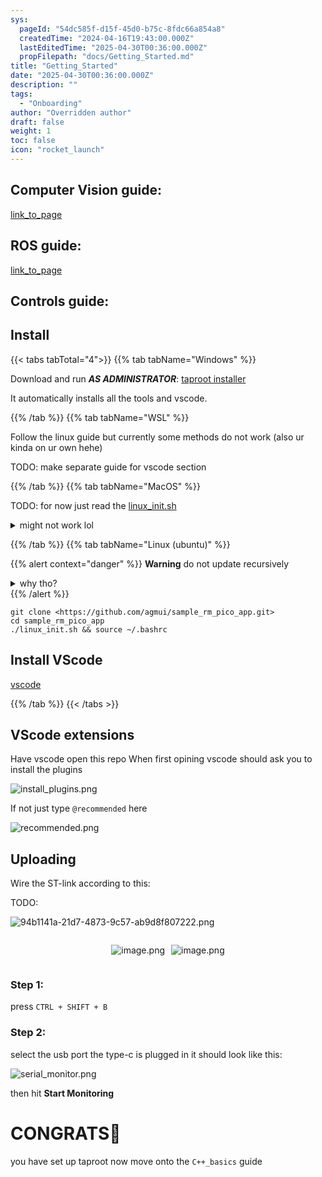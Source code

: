 ```yaml
---
sys:
  pageId: "54dc585f-d15f-45d0-b75c-8fdc66a854a8"
  createdTime: "2024-04-16T19:43:00.000Z"
  lastEditedTime: "2025-04-30T00:36:00.000Z"
  propFilepath: "docs/Getting_Started.md"
title: "Getting_Started"
date: "2025-04-30T00:36:00.000Z"
description: ""
tags:
  - "Onboarding"
author: "Overridden author"
draft: false
weight: 1
toc: false
icon: "rocket_launch"
---
```


## Computer Vision guide:

[link_to_page](86d45bc0-388b-4d26-8848-44f255f73d0e)

## ROS guide:

[link_to_page](3c76c1de-ec8f-46d6-8b0a-294005edc2d5)

## Controls guide:

## Install

{{< tabs tabTotal="4">}}
{{% tab tabName="Windows" %}}

Download and run _**AS ADMINISTRATOR**_: [taproot installer](https://github.com/Thornbots/TeachingFreshies/releases/tag/1.0)

It automatically installs all the tools and vscode.

{{% /tab %}}
{{% tab tabName="WSL" %}}

Follow the linux guide but currently some methods do not work (also ur kinda on ur own hehe)

TODO: make separate guide for vscode section

{{% /tab %}}
{{% tab tabName="MacOS" %}}

TODO: for now just read the [linux_init.sh](https://github.com/agmui/sample_rm_pico_app/blob/main/linux_init.sh)

<details>
<summary>might not work lol</summary>

`brew install libusb pkg-config`

Next install: [vscode](https://code.visualstudio.com/Download)

</details>

{{% /tab %}}
{{% tab tabName="Linux (ubuntu)" %}}

{{% alert context="danger" %}}
**Warning** do not update recursively
<details>
<summary>why tho?</summary>
There are some submodules that may go on for a while (like tinyusb) and I highly
recommend you don't need to get them.
If you want to see what submodules I update just look in `linux_init.sh`
</details>
{{% /alert %}}

```shell
git clone <https://github.com/agmui/sample_rm_pico_app.git>
cd sample_rm_pico_app
./linux_init.sh && source ~/.bashrc
```

## Install VScode

[vscode](https://code.visualstudio.com/Download)

{{% /tab %}}
{{< /tabs >}}

## VScode extensions

Have vscode open this repo
When first opining vscode should ask you to install the plugins

![install_plugins.png](https://prod-files-secure.s3.us-west-2.amazonaws.com/d518164a-d88e-44d1-a4ee-3adb3bd8bce0/89bd30f0-1825-4e77-867b-0a41ce370880/install_plugins.png?X-Amz-Algorithm=AWS4-HMAC-SHA256&X-Amz-Content-Sha256=UNSIGNED-PAYLOAD&X-Amz-Credential=ASIAZI2LB46656OLC5AY%2F20250516%2Fus-west-2%2Fs3%2Faws4_request&X-Amz-Date=20250516T140834Z&X-Amz-Expires=3600&X-Amz-Security-Token=IQoJb3JpZ2luX2VjEI7%2F%2F%2F%2F%2F%2F%2F%2F%2F%2FwEaCXVzLXdlc3QtMiJHMEUCIGraK8QVFoUCKmCwkQCzFY%2B16boBDz98HDLSuVbw29ZkAiEA%2BILnvpf9MX4bxc0L%2BUTDc6O6s3OXRfWd6cEYRFy9Sbcq%2FwMIRxAAGgw2Mzc0MjMxODM4MDUiDBqadj1mtRvSz8C45yrcA4ZB%2FMNZ8DRCVIhz97GA%2BTNnPiWNS4CRm%2BaombpLCNT5spcBg3J6%2Bf3t7gC9OArRWYnt9jaBibOGskDVzjLbv8bDOFIMAC4ZbqNHSz4B8lTxoo7v4IMOZ4IcKXOHQSos3HsegH8pCvLh2VNE4WI87XuA5mWX8yhibVxYfS8%2BQ%2F9RB9PZRSJWAV7SHUlK3vJLRCZBwjp062o2YMrGtqNx2%2FwgmFBTkmvuCDe%2FjRGQHV8Oe%2BvvAZUXMALu5x9%2BZ5ourEQxepP%2FbUACZAxCQApd%2F1E%2FT5%2B7QYqIfxbZuR5EMxFOixivQn9TIs5fDanjwZRbir%2BlqvyuYhW6eRTHFmI947Qqup0vJftCI4MlKQ%2FhHvYa5fh1N3UJGZxGgVK32m91Rk%2BD4Iyk7EsrmHSvuPO%2BVkJtORY284ATo9oIYG6C%2FC0oUVHraApfevbfgy6GcRyxdUfZrWGam84YmoXE84%2BImsC5NjrIZmzvAnuTipP4K4WAfdCmz%2BxmESfTmuUsGBqPoR0PDgWRdhN9Vy%2FAkGrCaPBsSypn%2FH8mzKQUnJvK95dTou%2F2jLBQQs91MaNHZsQV2pJQBwDX%2B8SvIDFlWg7s%2B0y%2FqoXtl94Odu%2Fz240JEITpTQsEWWVJUyULPmyVMJ%2BBncEGOqUBY6VY8wGfv8S%2FqPInP%2FDPUpsi6y6tYMXWspbDWY5XbBazUh7ZlRjNtVJrlOILwM7Hla4J5PTEl890V%2Fl6MJ8iyZazZAFyvI7LvZt0vvVbSj0%2BmtuOx8yNFDRRgBpbmFXshUTyyvqUsmVyO8K7r5tLKsoGPfEhoLy%2BsE71cD0rN12V2lyGv4QJ6n%2FqfZZ7PSQzF1CYUDGufUFXeAUcMAvqviIE8yLL&X-Amz-Signature=b156ae92182c2006b97b07a014db37d3e2cf587e5feb43d619ca83b9e176bd2c&X-Amz-SignedHeaders=host&x-id=GetObject)

If not just type `@recommended` here  

![recommended.png](https://prod-files-secure.s3.us-west-2.amazonaws.com/d518164a-d88e-44d1-a4ee-3adb3bd8bce0/61e661e9-5d85-4dfc-be0d-8d2097a5e793/recommended.png?X-Amz-Algorithm=AWS4-HMAC-SHA256&X-Amz-Content-Sha256=UNSIGNED-PAYLOAD&X-Amz-Credential=ASIAZI2LB46656OLC5AY%2F20250516%2Fus-west-2%2Fs3%2Faws4_request&X-Amz-Date=20250516T140834Z&X-Amz-Expires=3600&X-Amz-Security-Token=IQoJb3JpZ2luX2VjEI7%2F%2F%2F%2F%2F%2F%2F%2F%2F%2FwEaCXVzLXdlc3QtMiJHMEUCIGraK8QVFoUCKmCwkQCzFY%2B16boBDz98HDLSuVbw29ZkAiEA%2BILnvpf9MX4bxc0L%2BUTDc6O6s3OXRfWd6cEYRFy9Sbcq%2FwMIRxAAGgw2Mzc0MjMxODM4MDUiDBqadj1mtRvSz8C45yrcA4ZB%2FMNZ8DRCVIhz97GA%2BTNnPiWNS4CRm%2BaombpLCNT5spcBg3J6%2Bf3t7gC9OArRWYnt9jaBibOGskDVzjLbv8bDOFIMAC4ZbqNHSz4B8lTxoo7v4IMOZ4IcKXOHQSos3HsegH8pCvLh2VNE4WI87XuA5mWX8yhibVxYfS8%2BQ%2F9RB9PZRSJWAV7SHUlK3vJLRCZBwjp062o2YMrGtqNx2%2FwgmFBTkmvuCDe%2FjRGQHV8Oe%2BvvAZUXMALu5x9%2BZ5ourEQxepP%2FbUACZAxCQApd%2F1E%2FT5%2B7QYqIfxbZuR5EMxFOixivQn9TIs5fDanjwZRbir%2BlqvyuYhW6eRTHFmI947Qqup0vJftCI4MlKQ%2FhHvYa5fh1N3UJGZxGgVK32m91Rk%2BD4Iyk7EsrmHSvuPO%2BVkJtORY284ATo9oIYG6C%2FC0oUVHraApfevbfgy6GcRyxdUfZrWGam84YmoXE84%2BImsC5NjrIZmzvAnuTipP4K4WAfdCmz%2BxmESfTmuUsGBqPoR0PDgWRdhN9Vy%2FAkGrCaPBsSypn%2FH8mzKQUnJvK95dTou%2F2jLBQQs91MaNHZsQV2pJQBwDX%2B8SvIDFlWg7s%2B0y%2FqoXtl94Odu%2Fz240JEITpTQsEWWVJUyULPmyVMJ%2BBncEGOqUBY6VY8wGfv8S%2FqPInP%2FDPUpsi6y6tYMXWspbDWY5XbBazUh7ZlRjNtVJrlOILwM7Hla4J5PTEl890V%2Fl6MJ8iyZazZAFyvI7LvZt0vvVbSj0%2BmtuOx8yNFDRRgBpbmFXshUTyyvqUsmVyO8K7r5tLKsoGPfEhoLy%2BsE71cD0rN12V2lyGv4QJ6n%2FqfZZ7PSQzF1CYUDGufUFXeAUcMAvqviIE8yLL&X-Amz-Signature=1e3c62a8ef6407a7ade317744204601517837f9808a586aa7c85715d091b224c&X-Amz-SignedHeaders=host&x-id=GetObject)

## Uploading

Wire the ST-link according to this:

TODO:

![94b1141a-21d7-4873-9c57-ab9d8f807222.png](https://prod-files-secure.s3.us-west-2.amazonaws.com/d518164a-d88e-44d1-a4ee-3adb3bd8bce0/e5fad17d-ab82-4300-9f4c-505ab4b1202c/94b1141a-21d7-4873-9c57-ab9d8f807222.png?X-Amz-Algorithm=AWS4-HMAC-SHA256&X-Amz-Content-Sha256=UNSIGNED-PAYLOAD&X-Amz-Credential=ASIAZI2LB46656OLC5AY%2F20250516%2Fus-west-2%2Fs3%2Faws4_request&X-Amz-Date=20250516T140834Z&X-Amz-Expires=3600&X-Amz-Security-Token=IQoJb3JpZ2luX2VjEI7%2F%2F%2F%2F%2F%2F%2F%2F%2F%2FwEaCXVzLXdlc3QtMiJHMEUCIGraK8QVFoUCKmCwkQCzFY%2B16boBDz98HDLSuVbw29ZkAiEA%2BILnvpf9MX4bxc0L%2BUTDc6O6s3OXRfWd6cEYRFy9Sbcq%2FwMIRxAAGgw2Mzc0MjMxODM4MDUiDBqadj1mtRvSz8C45yrcA4ZB%2FMNZ8DRCVIhz97GA%2BTNnPiWNS4CRm%2BaombpLCNT5spcBg3J6%2Bf3t7gC9OArRWYnt9jaBibOGskDVzjLbv8bDOFIMAC4ZbqNHSz4B8lTxoo7v4IMOZ4IcKXOHQSos3HsegH8pCvLh2VNE4WI87XuA5mWX8yhibVxYfS8%2BQ%2F9RB9PZRSJWAV7SHUlK3vJLRCZBwjp062o2YMrGtqNx2%2FwgmFBTkmvuCDe%2FjRGQHV8Oe%2BvvAZUXMALu5x9%2BZ5ourEQxepP%2FbUACZAxCQApd%2F1E%2FT5%2B7QYqIfxbZuR5EMxFOixivQn9TIs5fDanjwZRbir%2BlqvyuYhW6eRTHFmI947Qqup0vJftCI4MlKQ%2FhHvYa5fh1N3UJGZxGgVK32m91Rk%2BD4Iyk7EsrmHSvuPO%2BVkJtORY284ATo9oIYG6C%2FC0oUVHraApfevbfgy6GcRyxdUfZrWGam84YmoXE84%2BImsC5NjrIZmzvAnuTipP4K4WAfdCmz%2BxmESfTmuUsGBqPoR0PDgWRdhN9Vy%2FAkGrCaPBsSypn%2FH8mzKQUnJvK95dTou%2F2jLBQQs91MaNHZsQV2pJQBwDX%2B8SvIDFlWg7s%2B0y%2FqoXtl94Odu%2Fz240JEITpTQsEWWVJUyULPmyVMJ%2BBncEGOqUBY6VY8wGfv8S%2FqPInP%2FDPUpsi6y6tYMXWspbDWY5XbBazUh7ZlRjNtVJrlOILwM7Hla4J5PTEl890V%2Fl6MJ8iyZazZAFyvI7LvZt0vvVbSj0%2BmtuOx8yNFDRRgBpbmFXshUTyyvqUsmVyO8K7r5tLKsoGPfEhoLy%2BsE71cD0rN12V2lyGv4QJ6n%2FqfZZ7PSQzF1CYUDGufUFXeAUcMAvqviIE8yLL&X-Amz-Signature=b29d35e27d20f559bf59b376b66b78f84afb7c90d7a340d74f33c014009325fc&X-Amz-SignedHeaders=host&x-id=GetObject)

<div style="display: flex;flex-direction: row; column-gap:10px; max-width: 630px;justify-content: center;">
<div>

![image.png](https://prod-files-secure.s3.us-west-2.amazonaws.com/d518164a-d88e-44d1-a4ee-3adb3bd8bce0/210ecb78-1116-4d7b-b9b7-2292f66fa2c2/image.png?X-Amz-Algorithm=AWS4-HMAC-SHA256&X-Amz-Content-Sha256=UNSIGNED-PAYLOAD&X-Amz-Credential=ASIAZI2LB466326KBFPY%2F20250516%2Fus-west-2%2Fs3%2Faws4_request&X-Amz-Date=20250516T140838Z&X-Amz-Expires=3600&X-Amz-Security-Token=IQoJb3JpZ2luX2VjEI7%2F%2F%2F%2F%2F%2F%2F%2F%2F%2FwEaCXVzLXdlc3QtMiJIMEYCIQCeTDuq9udi%2FZTNF7YlagKx%2BhxZ%2FGEyCOLl%2FGCo2CzRCgIhAPBI8J7aLIGQbWbuoQs6F%2FSjTOm0yEq1Fs44R4I%2Fi%2F68Kv8DCEcQABoMNjM3NDIzMTgzODA1IgyySMYQVbJ%2BygQI1ckq3ANtJT8J8IQ5P%2FNeao9D02D3knctXh68djKwlTolfoFaimHs1ruIR6%2BKQExXBaZewU3RjNkfME4%2FBt1Jb6PubRwXhvmu7McuEoVsEC8caL%2FVt3zIUbQko12ruSCV1smWs9XndYlrCHTwoqEaaoVoeepk0GvOI%2FeK6K5MCyJosm3Dq7oj5SpcjGmf9N0ZHyXec%2FO5EvrwYcZ28LE0OwvyHr1QEtA0H91EGqYofEMJXjQ%2B58vpENnj4faLsQCYCeKA03hNqIr%2F49CSHo1CgVQXGZoUC8%2BbKZO%2Fx7%2BrotWGFiyd09DZMncr4HYJRwspXdF2j8xR%2Biwv8ibcf3uLVsqvjhHlYIqY4utn3RXczQzAQzRnqgeLOT7H%2BlVwhuHXXBdrg6nw5FXxN6%2F7qJbcWYpepS8ILppM3EQI1MGj2eF8wA3OW5n6ogx4YfP9tPAuGBZL3%2FSuLkn7mRfhpYOKhG%2Fy%2B4X5N%2FeWGqLRV7VBsFKRwK5bgtjyBejJ01zhOaefj5BtCylhCPyY5skfSCAu4tJgdB3MIxci1uA%2FbrRo6JTC6Vov23sHL6Ls75RRXQQB%2F%2BcfgU65ayzyB9xW3B6MekCV%2BMpcvkANTVNrUoE9Mj0%2FH%2F6wtG%2BDcJYRiCC2XfpNbzD1gZ3BBjqkAQjDzwa%2Blw85L7mfxIxSCv5mq8LQxBj%2Fl6odjX8tyvxmS5poypOSESnKvkP1eTfHI5boI5zO6vNX8qN9Px2AKNOdBMjazUAQF4qmc6gr9T65Yb6R%2FRfDuIvrO4nTCGn2yL%2BWkfjYrrXXRp5dXHboZoFxPT3uSrdFSxOZxACN6HqiUBZApLiUG3nhmiMHFjCP3LF07%2F3Q6134WzZNGQ%2F93JevIq8h&X-Amz-Signature=4301c20cc3391a863d8db3a3f89874ed3bec29b16485e91e7b0e25278c2d7a25&X-Amz-SignedHeaders=host&x-id=GetObject)

</div>
<div>

![image.png](https://prod-files-secure.s3.us-west-2.amazonaws.com/d518164a-d88e-44d1-a4ee-3adb3bd8bce0/33a0fd0f-8ca6-4a86-8e09-26e95ded1fff/image.png?X-Amz-Algorithm=AWS4-HMAC-SHA256&X-Amz-Content-Sha256=UNSIGNED-PAYLOAD&X-Amz-Credential=ASIAZI2LB466TI25UDAG%2F20250516%2Fus-west-2%2Fs3%2Faws4_request&X-Amz-Date=20250516T140839Z&X-Amz-Expires=3600&X-Amz-Security-Token=IQoJb3JpZ2luX2VjEI7%2F%2F%2F%2F%2F%2F%2F%2F%2F%2FwEaCXVzLXdlc3QtMiJHMEUCIAhzlUD4TxFY7GF2D2oobd2FYEaHc7JPBl8%2FGZvfBY%2FKAiEA8Eo4oqiMlcCsP8qiLXU5kKLkWagnyYYBs4cYWujn79gq%2FwMIRxAAGgw2Mzc0MjMxODM4MDUiDPrYKxSwB3z0GG20QCrcAyLa6L7fnPxhIa3CGNyoVUmsM85R9re6OQqkpKc%2B9htxuMW4OaEOurY4aV10Tka7EOSdNp%2FwZu%2FE8CbN3dwXTK7L38NUAVQKgEn22rE991abGujd3qfTlGz%2F0YhOoGuZjpamFjvkh2pvdF0yDyIEa8lAMOuSrP9UrcNjKIzhOhr%2F4AE4%2FRtvBQ6rUYPFpbphtsKy1V7q3ABSJk8Gz02z1eVjFx5CgohGxZrDv8n0jDU4fFLsB1QSFlI8LNnVqb4Fu%2BkBGsAYMA5z%2FaGBzFi9%2FQvibotLH62mK5TMDbvgNa%2B7oK1cFj%2FgQRBfB14mk3WCmbYQB7q9VXB0tt1m%2BRtTSTCONICesMzhFNuZr2vC99sZvdnMnAVi1VgB4RsCRxgDNwieyUzLYtB64fLeXA9xsWAQhptKZ%2BtGf5DQaAaAr1i%2FnnQKcEfzwSKv1rhq1L8ZwyphetIVfoRivDnD2624%2FTqGMoI8Wpej1BAZBI18hCXCXaJT9TEJdZ5EQ0ueGVZ8q24PrhJrdDxYlNzviEmQLW5jMZRHmBH3JAVAywsgFPwScgCJL62c%2BIw4nD3zso5BneKLeS%2FoZetbP2Wq3%2BbCB6Hb174kPU31yfJtt1BuHUptBZ1Bagx%2FHwT7%2FmOBMPWBncEGOqUBAG2KJoHkUb%2FF3mgBjVYfb%2BfZgibQGlazZAsd8L5A0AGWX%2FgLA14yFiMFl4MAx05OkRayask1xiLVPhOzOO1nvkB1oT86kgiuLkHwVmZY4nZIhza2cxOuFVBIzL%2BVWHbgv6jtRS5uGOflT4ZhN8m%2B6gvoKDAcYgNtTXQnNPSh7rBcQBLco2jL0QcvqIWoq%2BmtYsHh6wAFKw4l4dNMSzNuKNHBWnA%2B&X-Amz-Signature=81c78a261f7306e57684067121bb77b5a1784fc8add95d299180461aa2af339f&X-Amz-SignedHeaders=host&x-id=GetObject)

</div>
</div>

### Step 1:

press `CTRL + SHIFT + B`

### Step 2:

select the usb port the type-c is plugged in it should look like this:

![serial_monitor.png](https://prod-files-secure.s3.us-west-2.amazonaws.com/d518164a-d88e-44d1-a4ee-3adb3bd8bce0/f03f4774-05d4-4393-b6a0-d5efb6d315ab/serial_monitor.png?X-Amz-Algorithm=AWS4-HMAC-SHA256&X-Amz-Content-Sha256=UNSIGNED-PAYLOAD&X-Amz-Credential=ASIAZI2LB46656OLC5AY%2F20250516%2Fus-west-2%2Fs3%2Faws4_request&X-Amz-Date=20250516T140834Z&X-Amz-Expires=3600&X-Amz-Security-Token=IQoJb3JpZ2luX2VjEI7%2F%2F%2F%2F%2F%2F%2F%2F%2F%2FwEaCXVzLXdlc3QtMiJHMEUCIGraK8QVFoUCKmCwkQCzFY%2B16boBDz98HDLSuVbw29ZkAiEA%2BILnvpf9MX4bxc0L%2BUTDc6O6s3OXRfWd6cEYRFy9Sbcq%2FwMIRxAAGgw2Mzc0MjMxODM4MDUiDBqadj1mtRvSz8C45yrcA4ZB%2FMNZ8DRCVIhz97GA%2BTNnPiWNS4CRm%2BaombpLCNT5spcBg3J6%2Bf3t7gC9OArRWYnt9jaBibOGskDVzjLbv8bDOFIMAC4ZbqNHSz4B8lTxoo7v4IMOZ4IcKXOHQSos3HsegH8pCvLh2VNE4WI87XuA5mWX8yhibVxYfS8%2BQ%2F9RB9PZRSJWAV7SHUlK3vJLRCZBwjp062o2YMrGtqNx2%2FwgmFBTkmvuCDe%2FjRGQHV8Oe%2BvvAZUXMALu5x9%2BZ5ourEQxepP%2FbUACZAxCQApd%2F1E%2FT5%2B7QYqIfxbZuR5EMxFOixivQn9TIs5fDanjwZRbir%2BlqvyuYhW6eRTHFmI947Qqup0vJftCI4MlKQ%2FhHvYa5fh1N3UJGZxGgVK32m91Rk%2BD4Iyk7EsrmHSvuPO%2BVkJtORY284ATo9oIYG6C%2FC0oUVHraApfevbfgy6GcRyxdUfZrWGam84YmoXE84%2BImsC5NjrIZmzvAnuTipP4K4WAfdCmz%2BxmESfTmuUsGBqPoR0PDgWRdhN9Vy%2FAkGrCaPBsSypn%2FH8mzKQUnJvK95dTou%2F2jLBQQs91MaNHZsQV2pJQBwDX%2B8SvIDFlWg7s%2B0y%2FqoXtl94Odu%2Fz240JEITpTQsEWWVJUyULPmyVMJ%2BBncEGOqUBY6VY8wGfv8S%2FqPInP%2FDPUpsi6y6tYMXWspbDWY5XbBazUh7ZlRjNtVJrlOILwM7Hla4J5PTEl890V%2Fl6MJ8iyZazZAFyvI7LvZt0vvVbSj0%2BmtuOx8yNFDRRgBpbmFXshUTyyvqUsmVyO8K7r5tLKsoGPfEhoLy%2BsE71cD0rN12V2lyGv4QJ6n%2FqfZZ7PSQzF1CYUDGufUFXeAUcMAvqviIE8yLL&X-Amz-Signature=0d54667618179332eb1f3151e8197730c48d5388b2080542fe9a0be81a84fcc2&X-Amz-SignedHeaders=host&x-id=GetObject)

then hit **Start Monitoring**

# CONGRATS🎉

you have set up taproot now move onto the `C++_basics` guide
